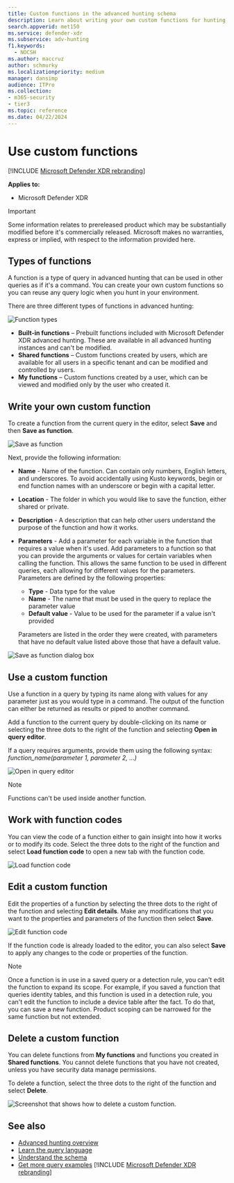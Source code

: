 ```yaml
---
title: Custom functions in the advanced hunting schema
description: Learn about writing your own custom functions for hunting 
search.appverid: met150
ms.service: defender-xdr
ms.subservice: adv-hunting
f1.keywords: 
  - NOCSH
ms.author: maccruz
author: schmurky
ms.localizationpriority: medium
manager: dansimp
audience: ITPro
ms.collection: 
- m365-security
- tier3
ms.topic: reference
ms.date: 04/22/2024
---
```


# Use custom functions

[!INCLUDE [Microsoft Defender XDR rebranding](../includes/microsoft-defender.md)]


**Applies to:**
- Microsoft Defender XDR

> [!IMPORTANT]
> Some information relates to prereleased product which may be substantially modified before it's commercially released. Microsoft makes no warranties, express or implied, with respect to the information provided here.

## Types of functions
A function is a type of query in advanced hunting that can be used in other queries as if it's a command. You can create your own custom functions so you can reuse any query logic when you hunt in your environment.

There are three different types of functions in advanced hunting:

![Function types](/defender/media/advanced-hunting-custom-fxns/function-types.png)

- **Built-in functions** – Prebuilt functions included with Microsoft Defender XDR advanced hunting. These are available in all advanced hunting instances and can't be modified.
- **Shared functions** – Custom functions created by users, which are available for all users in a specific tenant and can be modified and controlled by users.
- **My functions** – Custom functions created by a user, which can be viewed and modified only by the user who created it.

## Write your own custom function

To create a function from the current query in the editor, select **Save** and then **Save as function**.

![Save as function](/defender/media/advanced-hunting-custom-fxns/save-as-function.png)

Next, provide the following information:

- **Name** - Name of the function. Can contain only numbers, English letters, and underscores. To avoid accidentally using Kusto keywords, begin or end function names with an underscore or begin with a capital letter.
- **Location** - The folder in which you would like to save the function, either shared or private.
- **Description** - A description that can help other users understand the purpose of the function and how it works.
- **Parameters** - Add a parameter for each variable in the function that requires a value when it's used. 
Add parameters to a function so that you can provide the arguments or values for certain variables when calling the function. This allows the same function to be used in different queries, each allowing for different values for the parameters. Parameters are defined by the following properties:
  - **Type** - Data type for the value
  - **Name** - The name that must be used in the query to replace the parameter value
  - **Default value** - Value to be used for the parameter if a value isn't provided

  Parameters are listed in the order they were created, with parameters that have no default value listed above those that have a default value.

![Save as function dialog box](/defender/media/advanced-hunting-custom-fxns/save-as-function-dialog-box.png)

## Use a custom function
Use a function in a query by typing its name along with values for any parameter just as you would type in a command. The output of the function can either be returned as results or piped to another command.

Add a function to the current query by double-clicking on its name or selecting the three dots to the right of the function and selecting **Open in query editor**. 

If a query requires arguments, provide them using the following syntax: *function_name(parameter 1, parameter 2, ...)*

![Open in query editor](/defender/media/advanced-hunting-custom-fxns/open-in-query-editor.png)

> [!NOTE]
> Functions can't be used inside another function.

## Work with function codes
You can view the code of a function either to gain insight into how it works or to modify its code. Select the three dots to the right of the function and select **Load function code** to open a new tab with the function code. 

![Load function code](/defender/media/advanced-hunting-custom-fxns/load-function-code.png)

## Edit a custom function

Edit the properties of a function by selecting the three dots to the right of the function and selecting **Edit details**. Make any modifications that you want to the properties and parameters of the function then select **Save**.

![Edit function code](/defender/media/advanced-hunting-custom-fxns/edit-function.png)

If the function code is already loaded to the editor, you can also select **Save** to apply any changes to the code or properties of the function.

> [!NOTE]
> Once a function is in use in a saved query or a detection rule, you can't edit the function to expand its scope. For example, if you saved a function that queries identity tables, and this function is used in a detection rule, you can't edit the function to include a device table after the fact. To do that, you can save a new function. Product scoping can be narrowed for the same function but not extended.

## Delete a custom function

You can delete functions from **My functions** and functions you created in **Shared functions**. You cannot delete functions that you have not created, unless you have security data manage permissions.

To delete a function, select the three dots to the right of the function and select **Delete**.

![Screenshot that shows how to delete a custom function.](/defender/media/advanced-hunting-custom-fxns/delete-function.png)
## See also

- [Advanced hunting overview](advanced-hunting-overview.md)
- [Learn the query language](advanced-hunting-query-language.md)
- [Understand the schema](advanced-hunting-schema-tables.md)
- [Get more query examples](advanced-hunting-shared-queries.md)
[!INCLUDE [Microsoft Defender XDR rebranding](../includes/defender-m3d-techcommunity.md)]
